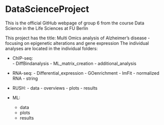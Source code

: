 # DataScienceProject

This is the official GitHub webpage of group 6 from the course Data Science in the Life Sciences at FU Berlin

This project has the title: Multi Omics analysis of Alzheimer’s disease - focusing on epigenetic alterations and gene expression
The individual analyses are located in the individual folders:
  - ChIP-seq:  
        - DiffBindanalysis
        - ML_matrix_creation
        - additional_analysis 
        
  - RNA-seq:
        - Differential_expression
        - GOenrichment
        - lmFit
        - normalized RNA
        - string
        
  - RUSH:
        - data
        - overviews
        - plots
        - results 
 - ML:
	- data
	- plots
	- results
	
